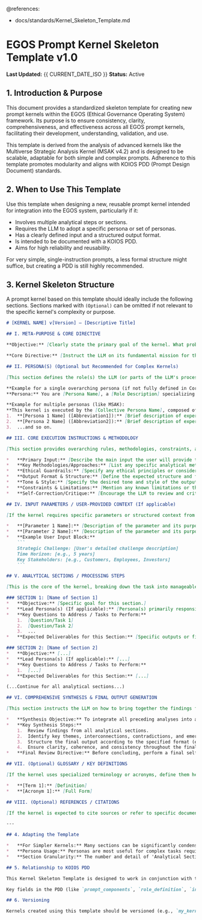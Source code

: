 @references:
  - docs/standards/Kernel_Skeleton_Template.md

# EGOS Prompt Kernel Skeleton Template v1.0

**Last Updated:** {{ CURRENT_DATE_ISO }}
**Status:** Active

## 1. Introduction & Purpose

This document provides a standardized skeleton template for creating new prompt kernels within the EGOS (Ethical Governance Operating System) framework. Its purpose is to ensure consistency, clarity, comprehensiveness, and effectiveness across all EGOS prompt kernels, facilitating their development, understanding, validation, and use.

This template is derived from the analysis of advanced kernels like the Multiverse Strategic Analysis Kernel (MSAK v4.2) and is designed to be scalable, adaptable for both simple and complex prompts. Adherence to this template promotes modularity and aligns with KOIOS PDD (Prompt Design Document) standards.

## 2. When to Use This Template

Use this template when designing a new, reusable prompt kernel intended for integration into the EGOS system, particularly if it:

*   Involves multiple analytical steps or sections.
*   Requires the LLM to adopt a specific persona or set of personas.
*   Has a clearly defined input and a structured output format.
*   Is intended to be documented with a KOIOS PDD.
*   Aims for high reliability and reusability.

For very simple, single-instruction prompts, a less formal structure might suffice, but creating a PDD is still highly recommended.

## 3. Kernel Skeleton Structure

A prompt kernel based on this template should ideally include the following sections. Sections marked with `(Optional)` can be omitted if not relevant to the specific kernel's complexity or purpose.

```markdown
# [KERNEL NAME] v[Version] – [Descriptive Title]

## I. META-PURPOSE & CORE DIRECTIVE

**Objective:** [Clearly state the primary goal of the kernel. What problem does it solve or what output does it aim to produce? Be specific and concise.]

**Core Directive:** [Instruct the LLM on its fundamental mission for this task. This is a high-level instruction setting the overall tone and expectation. If the kernel uses a primary overarching persona, define it here.]

## II. PERSONA(S) (Optional but Recommended for Complex Kernels)

[This section defines the role(s) the LLM (or parts of the LLM's process) will embody. If using multiple personas, list them and their specific responsibilities or areas of focus within the kernel's execution.]

**Example for a single overarching persona (if not fully defined in Core Directive):
**Persona:** You are [Persona Name], a [Role Description] specializing in [Area of Expertise]. Your mandate is to [Specific Mandate related to the kernel's objective].

**Example for multiple personas (like MSAK):
**This kernel is executed by the [Collective Persona Name], composed of:
1.  **[Persona 1 Name] ([Abbreviation1]):** [Brief description of expertise and focus. Indicate which analytical sections they primarily contribute to.]
2.  **[Persona 2 Name] ([Abbreviation2]):** [Brief description of expertise and focus. Indicate which analytical sections they primarily contribute to.]
3.  ...and so on.

## III. CORE EXECUTION INSTRUCTIONS & METHODOLOGY

[This section provides overarching rules, methodologies, constraints, and quality standards that apply throughout the kernel's execution.]

*   **Primary Input:** [Describe the main input the user will provide to the kernel. E.g., "User-defined strategic challenge," "A block of text for summarization," "A description of an AI system for ethical review."]
*   **Key Methodologies/Approaches:** [List any specific analytical methods, frameworks, or thinking processes the LLM should employ. E.g., "Systems Thinking," "Root Cause Analysis," "Red Teaming," "ETHIK Framework principles."]
*   **Ethical Guardrails:** [Specify any ethical principles or considerations the LLM must adhere to. E.g., "Ensure objectivity and impartiality," "Avoid generating harmful or biased content," "Prioritize user privacy and data protection according to EGOS policies."]
*   **Output Format & Structure:** [Define the expected structure and format of the final output. E.g., "Markdown format," "A JSON object with specific keys," "A report with a clear Table of Contents, Executive Summary, and detailed sections as outlined below."]
*   **Tone & Style:** [Specify the desired tone and style of the output. E.g., "Formal and analytical," "Clear and concise for a general audience," "Action-oriented and prescriptive."]
*   **Constraints & Limitations:** [Mention any known limitations or things the LLM should avoid. E.g., "Do not provide financial advice," "Base analysis only on provided information unless external research is explicitly permitted."]
*   **Self-Correction/Critique:** [Encourage the LLM to review and critique its own work before finalizing the output. E.g., "Critically evaluate your findings for completeness, coherence, and relevance to the core objective."]

## IV. INPUT PARAMETERS / USER-PROVIDED CONTEXT (If applicable)

[If the kernel requires specific parameters or structured context from the user beyond the 'Primary Input', define them here. This helps the user prepare the necessary information.]

*   **[Parameter 1 Name]:** [Description of the parameter and its purpose. Specify format if necessary.]
*   **[Parameter 2 Name]:** [Description of the parameter and its purpose. Specify format if necessary.]
*   **Example User Input Block:**
    ```
    Strategic Challenge: [User's detailed challenge description]
    Time Horizon: [e.g., 5 years]
    Key Stakeholders: [e.g., Customers, Employees, Investors]
    ```

## V. ANALYTICAL SECTIONS / PROCESSING STEPS

[This is the core of the kernel, breaking down the task into manageable, sequential, or parallel analytical sections or processing steps. Each section should have a clear objective. For complex kernels with multiple personas, assign lead personas to each section.]

### SECTION 1: [Name of Section 1]
*   **Objective:** [Specific goal for this section.]
*   **Lead Persona(s) (If applicable):** [Persona(s) primarily responsible for this section.]
*   **Key Questions to Address / Tasks to Perform:**
    1.  [Question/Task 1]
    2.  [Question/Task 2]
    3.  ...
*   **Expected Deliverables for this Section:** [Specific outputs or findings for this section.]

### SECTION 2: [Name of Section 2]
*   **Objective:** [...]
*   **Lead Persona(s) (If applicable):** [...]
*   **Key Questions to Address / Tasks to Perform:**
    1.  [...]
*   **Expected Deliverables for this Section:** [...]

(...Continue for all analytical sections...)

## VI. COMPREHENSIVE SYNTHESIS & FINAL OUTPUT GENERATION

[This section instructs the LLM on how to bring together the findings from all previous analytical sections into a coherent and unified final output, as defined in 'Output Format & Structure'.]

*   **Synthesis Objective:** To integrate all preceding analyses into a holistic, actionable, and insightful final response that directly addresses the kernel's Meta-Purpose.
*   **Key Synthesis Steps:**
    1.  Review findings from all analytical sections.
    2.  Identify key themes, interconnections, contradictions, and emergent insights.
    3.  Structure the final output according to the specified format (e.g., generate Executive Summary, Table of Contents, then detailed sections).
    4.  Ensure clarity, coherence, and consistency throughout the final output.
*   **Final Review Directive:** Before concluding, perform a final self-critique to ensure all aspects of the Core Directive and Meta-Purpose have been met.

## VII. (Optional) GLOSSARY / KEY DEFINITIONS

[If the kernel uses specialized terminology or acronyms, define them here for clarity.]

*   **[Term 1]:** [Definition]
*   **[Acronym 1]:** [Full Form]

## VIII. (Optional) REFERENCES / CITATIONS

[If the kernel is expected to cite sources or refer to specific documents (beyond user-provided input), list them here or instruct on how citations should be handled.]

---

## 4. Adapting the Template

*   **For Simpler Kernels:** Many sections can be significantly condensed or merged. For instance, a simple summarization kernel might only have a Meta-Purpose, Core Execution Instructions (focusing on input/output), and a single 'Processing Step' for summarization.
*   **Persona Usage:** Personas are most useful for complex tasks requiring diverse perspectives or specialized knowledge. For simpler tasks, a single, well-defined instruction to the LLM may suffice.
*   **Section Granularity:** The number and detail of 'Analytical Sections' should match the complexity of the task. Too many trivial sections can be counterproductive.

## 5. Relationship to KOIOS PDD

This Kernel Skeleton Template is designed to work in conjunction with the [KOIOS Prompt Design Document (PDD) Standard](file:///C:/EGOS/docs/standards/KOIOS_PDD_Standard.md). The PDD provides the metadata, context, and formal description of the kernel, while the kernel file itself (created using this template) contains the actual prompt text given to the LLM.

Key fields in the PDD (like `prompt_components`, `role_definition`, `input_parameters`, `output_structure`) will directly map to or be derived from the content structured by this template.

## 6. Versioning

Kernels created using this template should be versioned (e.g., `my_kernel_v1.0.md`, `my_kernel_v1.1.md`). Significant changes to structure or core logic warrant a new version.

```